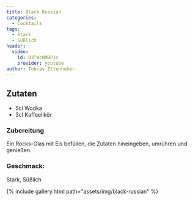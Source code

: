 ```yaml
---
title: Black Russian
categories:
  - Cocktails
tags:
  - Stark
  - Süßlich
header:
  video:
    id: 03lWcHMBPJc
    provider: youtube
author: Tobias Ettenhuber
---
```


## Zutaten

- 5cl Wodka
- 3cl Kaffeelikör


### Zubereitung
Ein Rocks-Glas mit Eis befüllen, die Zutaten hineingeben, umrühren und genießen.


### Geschmack:
Stark, Süßlich



{% include gallery.html path="assets/img/black-russian" %}